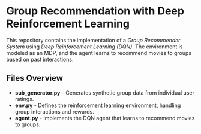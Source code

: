 # Group Recommendation with Deep Reinforcement Learning

This repository contains the implementation of a *Group Recommender System* using *Deep Reinforcement Learning (DQN)*. The environment is modeled as an MDP, and the agent learns to recommend movies to groups based on past interactions.

## Files Overview

- **sub_generator.py** - Generates synthetic group data from individual user ratings.
- **env.py** - Defines the reinforcement learning environment, handling group interactions and rewards.
- **agent.py** - Implements the DQN agent that learns to recommend movies to groups.
